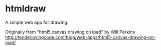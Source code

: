 htmldraw
========

A simple web app for drawing.

Originally from "html5 canvas drawing on ipad" by Will Perkins  
http://tenderlovingcode.com/blog/web-apps/html5-canvas-drawing-on-ipad/
